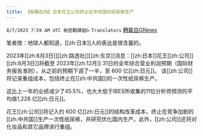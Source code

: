 ```yaml
---
title: 【秘翻在线】日本花王公司终止在中共国的纸尿裤生产
---
```

`8/7/2023 7:59 AM UTC 秘密翻譯組G-Translators` [轉載自GNews](https://gnews.org/articles/1532202)

笔者按：地球人都知道，[[zh:日本]]人的表达是很含蓄的。

2023年[[zh:8月3日]][[zh:路透社]][[zh:东京]]消息：[[zh:日本]]花王[[zh:公司]][[zh:8月3日]]将截至 2023年[[zh:12月]] 31日的全年综合营业利润预期（国际财务报告准则），从之前的预期下调了一半，至 600 亿[[zh:日元]]。 该[[zh:公司]]将记录重组成本，包括终止在[[zh:中共国]]的一次性纸尿裤生产。

这比上一年的业绩减少了45.5%，也大大低于IBES所收集的11位分析师预测的平均值1,228 亿[[zh:日元]]。

花王[[zh:公司]]将记入约 600 亿[[zh:日元]]的结构改革成本，终止在竞争加剧的[[zh:中共国]]生产一次性纸尿裤，并研究优化国内生产。此外，[[zh:公司]]还将对化妆品和其它品牌进行重组。
